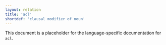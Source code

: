 ```yaml
---
layout: relation
title: 'acl'
shortdef: 'clausal modifier of noun'
---
```


This document is a placeholder for the language-specific documentation
for `acl`.

